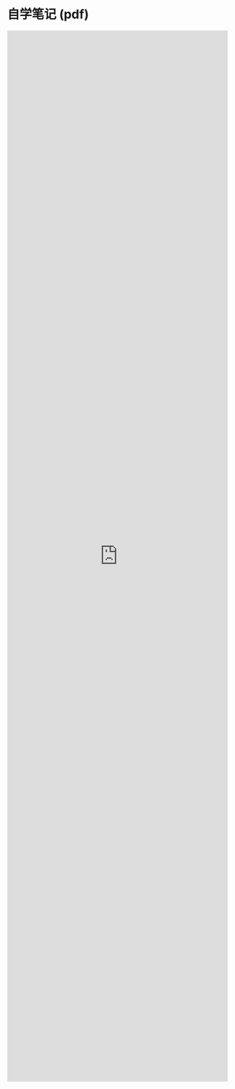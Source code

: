 # 自学笔记 (pdf)

<iframe width="100%" height="2400" src="https://www.docdroid.net/QOg9SbI/php.pdf" frameborder="0" allowtransparency allowfullscreen></iframe>

